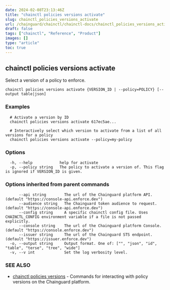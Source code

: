 ```yaml
---
date: 2024-02-08T23:13:46Z
title: "chainctl policies versions activate"
slug: chainctl_policies_versions_activate
url: /chainguard/chainctl/chainctl-docs/chainctl_policies_versions_activate/
draft: false
tags: ["chainctl", "Reference", "Product"]
images: []
type: "article"
toc: true
---
```

## chainctl policies versions activate

Select a version of a policy to enforce.

```
chainctl policies versions activate {VERSION_ID | --policy=POLICY} [--output table|json]
```

### Examples

```
  # Activate a version by ID
  chainctl policies versions activate 617ec5ae...
  
  # Interactively select which version to activate from a list of all versions for a policy
  chainctl policies versions activate --policy=my-policy
```

### Options

```
  -h, --help            help for activate
  -p, --policy string   The policy to activate a version of. This flag is ignored if VERSION_ID is given.
```

### Options inherited from parent commands

```
      --api string        The url of the Chainguard platform API. (default "https://console-api.enforce.dev")
      --audience string   The Chainguard token audience to request. (default "https://console-api.enforce.dev")
      --config string     A specific chainctl config file. Uses CHAINCTL_CONFIG environment variable if a file is not passed explicitly.
      --console string    The url of the Chainguard platform Console. (default "https://console.enforce.dev")
      --issuer string     The url of the Chainguard STS endpoint. (default "https://issuer.enforce.dev")
  -o, --output string     Output format. One of: ["", "json", "id", "table", "terse", "tree", "wide"]
  -v, --v int             Set the log verbosity level.
```

### SEE ALSO

* [chainctl policies versions](/chainguard/chainctl/chainctl-docs/chainctl_policies_versions/)	 - Commands for interacting with policy versions on the Chainguard platform.

